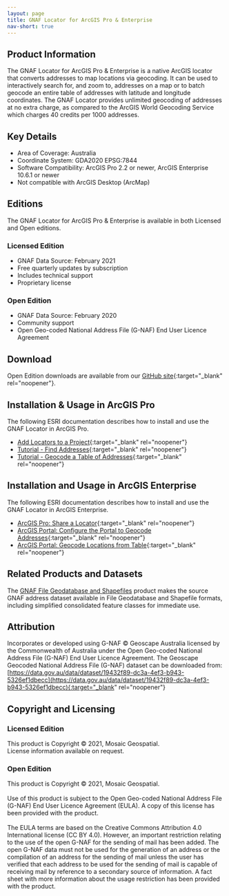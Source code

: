 ```yaml
---
layout: page
title: GNAF Locator for ArcGIS Pro & Enterprise
nav-short: true
---
```

## Product Information
The GNAF Locator for ArcGIS Pro & Enterprise is a native ArcGIS locator that converts addresses to map locations via geocoding. It can be used to interactively search for, and zoom to, addresses on a map or to batch geocode an entire table of addresses with latitude and longitude coordinates. The GNAF Locator provides unlimited geocoding of addresses at no extra charge, as compared to the ArcGIS World Geocoding Service which charges 40 credits per 1000 addresses.

## Key Details
* Area of Coverage: Australia
* Coordinate System: GDA2020 EPSG:7844
* Software Compatibility: ArcGIS Pro 2.2 or newer, ArcGIS Enterprise 10.6.1 or newer
* Not compatible with ArcGIS Desktop (ArcMap)

## Editions
The GNAF Locator for ArcGIS Pro & Enterprise is available in both Licensed and Open editions.
### Licensed Edition
* GNAF Data Source: February 2021
* Free quarterly updates by subscription
* Includes technical support
* Proprietary license

### Open Edition
* GNAF Data Source: February 2020
* Community support
* Open Geo-coded National Address File (G-NAF) End User Licence Agreement

## Download
Open Edition downloads are available from our [GitHub site](https://github.com/mosaicgeospatial/gnaf-locator-for-arcgis){:target="_blank" rel="noopener"}.

## Installation & Usage in ArcGIS Pro
The following ESRI documentation describes how to install and use the GNAF Locator in ArcGIS Pro.
* [Add Locators to a Project](https://pro.arcgis.com/en/pro-app/latest/help/data/geocoding/add-locators-to-aproject.htm){:target="_blank" rel="noopener"}
* [Tutorial - Find Addresses](https://pro.arcgis.com/en/pro-app/latest/help/data/geocoding/tutorial-find-addresses.htm){:target="_blank" rel="noopener"}
* [Tutorial - Geocode a Table of Addresses](https://pro.arcgis.com/en/pro-app/latest/help/data/geocoding/tutorial-geocode-a-table-ofaddresses.htm){:target="_blank" rel="noopener"}

## Installation and Usage in ArcGIS Enterprise
The following ESRI documentation describes how to install and use the GNAF Locator in ArcGIS Enterprise.
* [ArcGIS Pro: Share a Locator](https://pro.arcgis.com/en/pro-app/latest/help/data/geocoding/share-a-locator.htm){:target="_blank" rel="noopener"}
* [ArcGIS Portal: Configure the Portal to Geocode Addresses](https://enterprise.arcgis.com/en/portal/latest/administer/windows/configure-portal-togeocode-addresses.htm){:target="_blank" rel="noopener"}
* [ArcGIS Portal: Geocode Locations from Table](https://enterprise.arcgis.com/en/portal/latest/use/geocode-locations-from-table.htm){:target="_blank" rel="noopener"}

## Related Products and Datasets
The [GNAF File Geodatabase and Shapefiles](gnaf_fgdb_shapefile) product makes the source GNAF address dataset available in File Geodatabase and Shapefile formats, including simplified consolidated feature classes for immediate use.

## Attribution
Incorporates or developed using G-NAF © Geoscape Australia licensed by the Commonwealth of Australia under the Open Geo-coded National Address File (G-NAF) End User Licence Agreement. The Geoscape Geocoded National Address File (G-NAF) dataset can be downloaded from: [https://data.gov.au/data/dataset/19432f89-dc3a-4ef3-b943-5326ef1dbecc](https://data.gov.au/data/dataset/19432f89-dc3a-4ef3-b943-5326ef1dbecc){:target="_blank" rel="noopener"}

## Copyright and Licensing
### Licensed Edition
This product is Copyright © 2021, Mosaic Geospatial.<br/>
License information available on request.

### Open Edition
This product is Copyright © 2021, Mosaic Geospatial.<br/>
<br/>
Use of this product is subject to the Open Geo-coded National Address File (G-NAF) End User Licence Agreement (EULA). A copy of this license has been provided with the product.<br/>
<br/>
The EULA terms are based on the Creative Commons Attribution 4.0 International license (CC BY 4.0). However, an important restriction relating to the use of the open G-NAF for the sending of mail has been added. The open G-NAF data must not be used for the generation of an address or the compilation of an address for the sending of mail unless the user has verified that each address to be used for the sending of mail is capable of receiving mail by reference to a secondary source of information. A fact sheet with more information about the usage restriction has been provided with the product.
